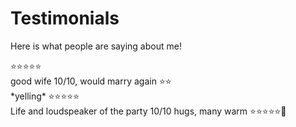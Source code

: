 # Testimonials

Here is what people are saying about me!

<Testimonial name="spiltcoffee" avatar="https://github.com/spiltcoffee.png">
  ⭐⭐⭐⭐⭐<br>
  good wife 10/10, would marry again
</Testimonial>

<Testimonial name="Willow, pet dog" avatar="./avatars/willow.png">
  ⭐⭐<br>
  *yelling*
</Testimonial>

<Testimonial name="Humble-bumble-bee" avatar="https://github.com/Humble-Bumble-bee.png">
  ⭐⭐⭐⭐⭐<br>
  Life and loudspeaker of the party
</Testimonial>

<Testimonial name="charlemagne" avatar="https://github.com/charlottepierce.png">
  10/10 hugs, many warm ⭐️⭐️⭐️⭐️⭐️🎉
</Testimonial>
